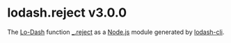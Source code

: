 # lodash.reject v3.0.0

The [Lo-Dash](https://lodash.com/) function [_.reject](http://lodash.com/docs#reject) as a [Node.js](http://nodejs.org/) module generated by [lodash-cli](https://www.npmjs.com/package/lodash-cli).
